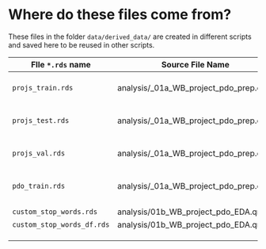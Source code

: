 # Where do these files come from?

These files in the folder `data/derived_data/` are created in different scripts and saved here to be reused in other scripts.

| FIle `*.rds` name          | Source File Name                       | Details              |
|----------------------|--------------------------------|------------------|
| `projs_train.rds`          | analysis/\_01a_WB_project_pdo_prep.qmd | 4,403 obs (projects) |
| `projs_test.rds`           | analysis/\_01a_WB_project_pdo_prep.qmd | 2,204 obs (projects) |
| `projs_val.rds`            | analysis/\_01a_WB_project_pdo_prep.qmd | 2,204 obs (projects) |
| `pdo_train.rds`            | analysis/\_01a_WB_project_pdo_prep.qmd | 249,360 obs (tokens) |
|                            |                                        |                      |
| `custom_stop_words.rds`    | analysis/01b_WB_project_pdo_EDA.qmd    | as vector            |
| `custom_stop_words_df.rds` | analysis/01b_WB_project_pdo_EDA.qmd    | as df                |
|                            |                                        |                      |
|                            |                                        |                      |
|                            |                                        |                      |
